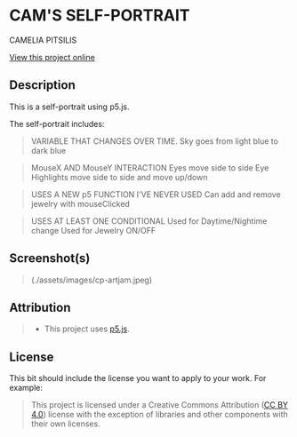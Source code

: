 # CAM'S SELF-PORTRAIT

CAMELIA PITSILIS

[View this project online](https://cameliapitsilis-lgtm.github.io/cart253/art-jam)

## Description

This is a self-portrait using p5.js.

The self-portrait includes:

> VARIABLE THAT CHANGES OVER TIME.
  Sky goes from light blue to dark blue

> MouseX AND MouseY INTERACTION
  Eyes move side to side
  Eye Highlights move side to side and move up/down

> USES A NEW p5 FUNCTION I'VE NEVER USED
  Can add and remove jewelry with mouseClicked

> USES AT LEAST ONE CONDITIONAL
  Used for Daytime/Nightime change
  Used for Jewelry ON/OFF

  
## Screenshot(s)

> (./assets/images/cp-artjam.jpeg)

## Attribution

> - This project uses [p5.js](https://p5js.org).


## License

This bit should include the license you want to apply to your work. For example:

> This project is licensed under a Creative Commons Attribution ([CC BY 4.0](https://creativecommons.org/licenses/by/4.0/deed.en)) license with the exception of libraries and other components with their own licenses.